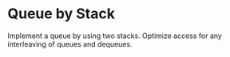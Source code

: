 # Queue by Stack

Implement a queue by using two stacks. Optimize access for any
interleaving of queues and dequeues.
